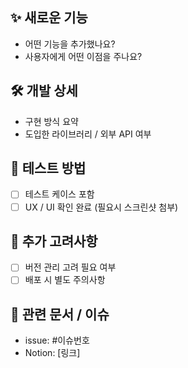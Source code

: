## ✨ 새로운 기능
- 어떤 기능을 추가했나요?
- 사용자에게 어떤 이점을 주나요?

## 🛠 개발 상세
- 구현 방식 요약
- 도입한 라이브러리 / 외부 API 여부

## 🧪 테스트 방법
- [ ] 테스트 케이스 포함
- [ ] UX / UI 확인 완료 (필요시 스크린샷 첨부)

## 🧩 추가 고려사항
- [ ] 버전 관리 고려 필요 여부
- [ ] 배포 시 별도 주의사항

## 🔗 관련 문서 / 이슈
- issue: #이슈번호
- Notion: [링크]